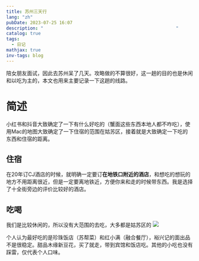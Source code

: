 ```yaml
---
title: 苏州三天行
lang: "zh"
pubDate: 2023-07-25 16:07
description: "                                                  "
catalog: true
tags:
  - 日记
mathjax: true
inv-tags: blog
---
```


陪女朋友面试，因此去苏州呆了几天。攻略做的不算很好，这一趟的目的也是休闲和以吃为主的，本文也用来主要记录一下这趟的线路。

# 简述

小红书和抖音大致确定了一下有什么好吃的（蟹面这些东西本地人都不咋吃），使用Mac的地图大致确定了一下住宿的范围在姑苏区，接着就是大致确定一下吃的东西和住宿的距离。

## 住宿

在20年订CJ酒店的时候，就明确一定要订**在地铁口附近的酒店**，和想吃的想玩的地方不用距离很近，但是一定要离地铁近，方便你来和走的时候带东西。我是选择了十全街旁边的评价比较好的酒店。

## 吃喝

我们是比较休闲的，所以没有大范围的去吃，大多都是姑苏区的
![](https://img.asyncx.top/images/202308131026728.png)

个人认为最好吃的是珍珠饭店（苏帮菜）和红小满（融合餐厅），裕兴记的面出品不是很稳定。甜品木缘新豆花，买了就走，带到宾馆和饭店吃。其他的小吃也没有踩雷，仅代表个人口味。
